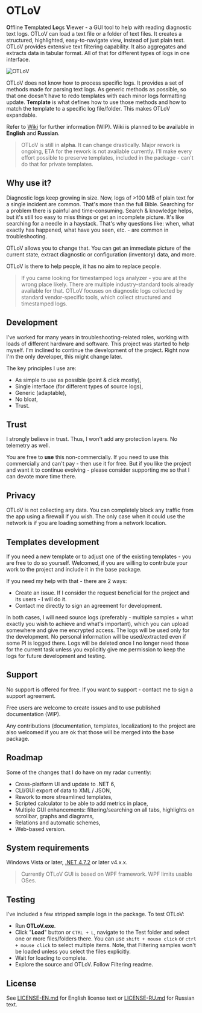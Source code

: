 
# OTLoV

**O**ffline **T**emplated **Lo**gs **V**iewer - a GUI tool to help with reading diagnostic text logs. OTLoV can load a text file or a folder of text files. It creates a structured, highlighted, easy-to-navigate view, instead of just plain text. OTLoV provides extensive text filtering capability. It also aggregates and extracts data in tabular format. All of that for different types of logs in one interface.

![OTLoV](/../../wiki/OTLoV.jpg)

OTLoV does not know how to process specific logs. It provides a set of methods made for parsing text logs. As generic methods as possible, so that one doesn't have to redo templates with each minor logs formatting update. **Template** is what defines how to use those methods and how to match the template to a specific log file/folder. This makes OTLoV expandable.

Refer to [Wiki](/../../wiki) for further information (WIP). Wiki is planned to be available in **English** and **Russian**.

>OTLoV is still in **alpha**. It can change drastically. Major rework is ongoing, ETA for the rework is not available currently. I'll make every effort possible to preserve templates, included in the package - can't do that for private templates.

## Why use it?

Diagnostic logs keep growing in size. Now, logs of >100 MB of plain text for a single incident are common. That's more than the full Bible. Searching for a problem there is painful and time-consuming. Search & knowledge helps, but it's still too easy to miss things or get an incomplete picture. It's like searching for a needle in a haystack. That's why questions like: when, what exactly has happened, what have you seen, etc. - are common in troubleshooting.

OTLoV allows you to change that. You can get an immediate picture of the current state, extract diagnostic or configuration (inventory) data, and more.

OTLoV is there to help people, it has no aim to replace people.

> If you came looking for timestamped logs analyzer - you are at the wrong place likely. There are multiple industry-standard tools already available for that. OTLoV focuses on diagnostic logs collected by standard vendor-specific tools, which collect structured and timestamped logs.

## Development

I've worked for many years in troubleshooting-related roles, working with loads of different hardware and software. This project was started to help myself. I'm inclined to continue the development of the project. Right now I'm the only developer, this might change later.

The key principles I use are:

* As simple to use as possible (point & click mostly),
* Single interface (for different types of source logs),
* Generic (adaptable),
* No bloat,
* Trust.

## Trust

I strongly believe in trust. Thus, I won't add any protection layers. No telemetry as well.

You are free to **use** this non-commercially. If you need to use this commercially and can't pay - then use it for free. But if you like the project and want it to continue evolving - please consider supporting me so that I can devote more time there.

## Privacy

OTLoV is not collecting any data. You can completely block any traffic from the app using a firewall if you wish. The only case when it could use the network is if you are loading something from a network location.

## Templates development

If you need a new template or to adjust one of the existing templates - you are free to do so yourself. Welcomed, if you are willing to contribute your work to the project and include it in the base package.

If you need my help with that - there are 2 ways:

* Create an issue. If I consider the request beneficial for the project and its users - I will do it.
* Contact me directly to sign an agreement for development.

In both cases, I will need source logs (preferably - multiple samples + what exactly you wish to achieve and what's important), which you can upload somewhere and give me encrypted access. The logs will be used only for the development. No personal information will be used/extracted even if some PI is logged there. Logs will be deleted once I no longer need those for the current task unless you explicitly give me permission to keep the logs for future development and testing.

## Support

No support is offered for free. If you want to support - contact me to sign a support agreement.

Free users are welcome to create issues and to use published documentation (WIP).

Any contributions (documentation, templates, localization) to the project are also welcomed if you are ok that those will be merged into the base package.

## Roadmap

Some of the changes that I do have on my radar currently:

* Cross-platform UI and update to .NET 6,
* CLI/GUI export of data to XML / JSON,
* Rework to more streamlined templates,
* Scripted calculator to be able to add metrics in place,
* Multiple GUI enhancements: filtering/searching on all tabs, highlights on scrollbar, graphs and diagrams,
* Relations and automatic schemes,
* Web-based version.

## System requirements

Windows Vista or later, [.NET 4.7.2](https://dotnet.microsoft.com/download/dotnet-framework) or later v4.x.x.

>Currently OTLoV GUI is based on WPF framework. WPF limits usable OSes.

## Testing

I've included a few stripped sample logs in the package. To test OTLoV:

* Run **OTLoV.exe**.
* Click "**Load**" button or `CTRL + L`, navigate to the Test folder and select one or more files/folders there. You can use `shift + mouse click` or `ctrl + mouse click` to select multiple items. Note, that Filtering samples won't be loaded unless you select the files explicitly.
* Wait for loading to complete.
* Explore the source and OTLoV. Follow Filtering readme.

## License

See [LICENSE-EN.md](LICENSE-EN.md) for English license text or [LICENSE-RU.md](LICENSE-RU.md) for Russian text.
